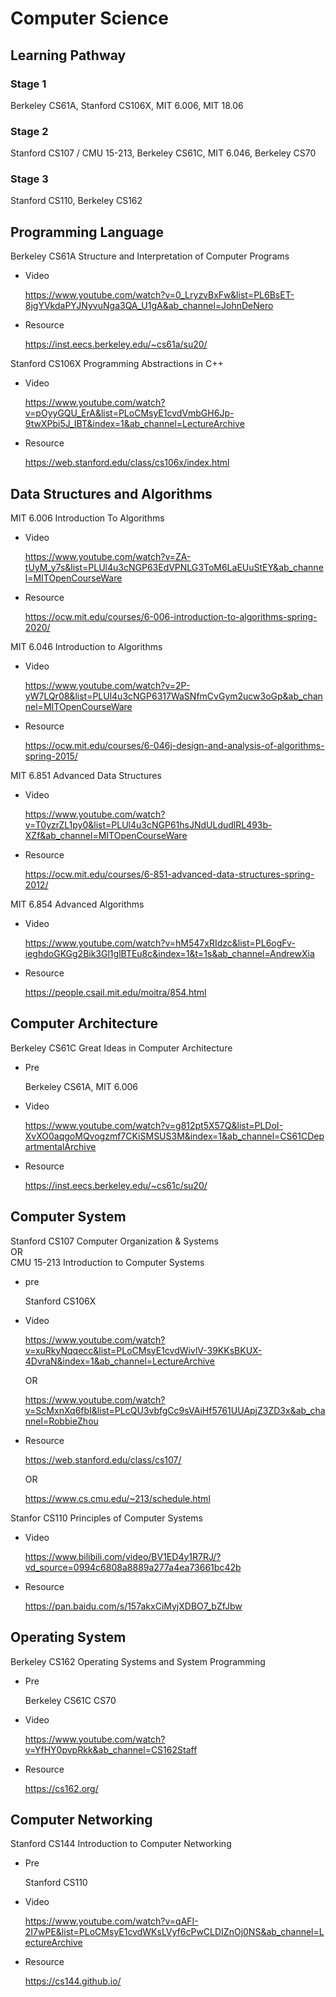 # Computer Science

## Learning Pathway

### Stage 1

Berkeley CS61A, Stanford CS106X, MIT 6.006, MIT 18.06

### Stage 2

Stanford CS107 / CMU 15-213, Berkeley CS61C, MIT 6.046, Berkeley CS70

### Stage 3

Stanford CS110, Berkeley CS162

## Programming Language

Berkeley CS61A Structure and Interpretation of Computer Programs

- Video

    https://www.youtube.com/watch?v=0_LryzvBxFw&list=PL6BsET-8jgYVkdaPYJNyvuNga3QA_U1gA&ab_channel=JohnDeNero

- Resource

    https://inst.eecs.berkeley.edu/~cs61a/su20/

Stanford CS106X Programming Abstractions in C++

- Video

    https://www.youtube.com/watch?v=pOyyGQU_ErA&list=PLoCMsyE1cvdVmbGH6Jp-9twXPbi5J_IBT&index=1&ab_channel=LectureArchive

- Resource

    https://web.stanford.edu/class/cs106x/index.html

## Data Structures and Algorithms

MIT 6.006 Introduction To Algorithms

- Video

    https://www.youtube.com/watch?v=ZA-tUyM_y7s&list=PLUl4u3cNGP63EdVPNLG3ToM6LaEUuStEY&ab_channel=MITOpenCourseWare

- Resource

    https://ocw.mit.edu/courses/6-006-introduction-to-algorithms-spring-2020/

MIT 6.046 Introduction to Algorithms

- Video

    https://www.youtube.com/watch?v=2P-yW7LQr08&list=PLUl4u3cNGP6317WaSNfmCvGym2ucw3oGp&ab_channel=MITOpenCourseWare

- Resource

    https://ocw.mit.edu/courses/6-046j-design-and-analysis-of-algorithms-spring-2015/

MIT 6.851 Advanced Data Structures

- Video

    https://www.youtube.com/watch?v=T0yzrZL1py0&list=PLUl4u3cNGP61hsJNdULdudlRL493b-XZf&ab_channel=MITOpenCourseWare

- Resource

    https://ocw.mit.edu/courses/6-851-advanced-data-structures-spring-2012/

MIT 6.854 Advanced Algorithms

- Video

    https://www.youtube.com/watch?v=hM547xRIdzc&list=PL6ogFv-ieghdoGKGg2Bik3Gl1glBTEu8c&index=1&t=1s&ab_channel=AndrewXia

- Resource

    https://people.csail.mit.edu/moitra/854.html

## Computer Architecture

Berkeley CS61C Great Ideas in Computer Architecture

- Pre

    Berkeley CS61A, MIT 6.006

- Video

    https://www.youtube.com/watch?v=g812pt5X57Q&list=PLDoI-XvXO0aqgoMQvogzmf7CKiSMSUS3M&index=1&ab_channel=CS61CDepartmentalArchive

- Resource

    https://inst.eecs.berkeley.edu/~cs61c/su20/

## Computer System

Stanford CS107 Computer Organization & Systems  
OR  
CMU 15-213 Introduction to Computer Systems

- pre

    Stanford CS106X

- Video

    https://www.youtube.com/watch?v=xuRkyNqqecc&list=PLoCMsyE1cvdWivlV-39KKsBKUX-4DvraN&index=1&ab_channel=LectureArchive

    OR

    https://www.youtube.com/watch?v=ScMxnXq6fbI&list=PLcQU3vbfgCc9sVAiHf5761UUApjZ3ZD3x&ab_channel=RobbieZhou

- Resource

    https://web.stanford.edu/class/cs107/

    OR

    https://www.cs.cmu.edu/~213/schedule.html

Stanfor CS110 Principles of Computer Systems

- Video

    https://www.bilibili.com/video/BV1ED4y1R7RJ/?vd_source=0994c6808a8889a277a4ea73661bc42b

- Resource

    https://pan.baidu.com/s/157akxCiMyjXDBO7_bZfJbw

## Operating System

Berkeley CS162 Operating Systems and System Programming

- Pre

    Berkeley CS61C CS70

- Video

    https://www.youtube.com/watch?v=YfHY0pvpRkk&ab_channel=CS162Staff

- Resource

    https://cs162.org/

## Computer Networking

Stanford CS144 Introduction to Computer Networking

- Pre

    Stanford CS110

- Video

    https://www.youtube.com/watch?v=qAFI-2I7wPE&list=PLoCMsyE1cvdWKsLVyf6cPwCLDIZnOj0NS&ab_channel=LectureArchive

- Resource

    https://cs144.github.io/